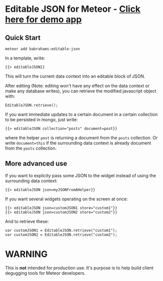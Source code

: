 Editable JSON for Meteor - [Click here for demo app](http://meteorpad.com/pad/AphADo6eR4aiJmNzS/Editable%20JSON%20Example)
===

Quick Start
---

```
meteor add babrahams:editable-json
```

In a template, write:

```
{{> editableJSON}}
```

This will turn the current data context into an editable block of JSON.

After editing (Note: editing won't have any effect on the data context or make any database writes), you can retrieve the modified javascript object with:

```
EditableJSON.retrieve();
```

If you want immediate updates to a certain document in a certain collection to be persisted in mongo, just write:

```
{{> editableJSON collection="posts" document=post}}
```

where the helper `post` is returning a document from the `posts` collection. Or write `document=this` if the surrounding data context is already document from the `posts` collection.

More advanced use
---

If you want to explicity pass some JSON to the widget instead of using the surrounding data context:

```
{{> editableJSON json=myJSONFromAHelper}}
```

If you want several widgets operating on the screen at once:

```
{{> editableJSON json=customJSON1 store="custom1"}}
{{> editableJSON json=customJSON2 store="custom2"}}
```

And to retrieve these:

```
var customJSON1 = EditableJSON.retrieve("custom1");
var customJSON2 = EditableJSON.retrieve("custom2");
```

WARNING
===

This is **not** intended for production use. It's purpose is to help build client degugging tools for Meteor developers.